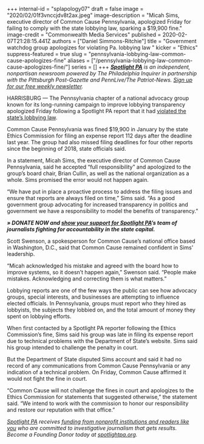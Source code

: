 +++
internal-id = "splapology07"
draft = false
image = "2020/02/01f3vnccjdv8t2ax.jpeg"
image-description = "Micah Sims, executive director of Common Cause Pennsylvania, apologized Friday for failing to comply with the state lobbying law, sparking a $19,900 fine."
image-credit = "Commonwealth Media Services"
published = 2020-02-07T21:28:15.441Z
authors = ["Daniel Simmons-Ritchie"]
title = "Government watchdog group apologizes for violating Pa. lobbying law  "
kicker = "Ethics"
suppress-featured = true
slug = "pennsylvania-lobbying-law-common-cause-apologizes-fine"
aliases = ["/pennsylvania-lobbying-law-common-cause-apologizes-fine/"]
series = []
+++
<a href="https://www.spotlightpa.org/"><i><b>Spotlight PA</b></i></a><i> is an independent, nonpartisan newsroom powered by The Philadelphia Inquirer in partnership with the Pittsburgh Post-Gazette and PennLive/The Patriot-News. </i><a href="https://www.spotlightpa.org/" target=_blank><i>Sign up for our free weekly newsletter</i></a><i>.</i>

HARRISBURG — The Pennsylvania chapter of a national advocacy group known for its long-running campaign to improve lobbying transparency apologized Friday following a Spotlight PA report that it had [violated the state’s lobbying law](https://www.spotlightpa.org/news/2020/02/pennsylvania-lobbying-law-ethics-commission-fine-common-cause/ "https\://www.spotlightpa.org/news/2020/02/pennsylvania-lobbying-law-ethics-commission-fine-common-cause/").

Common Cause Pennsylvania was fined $19,900 in January by the state Ethics Commission for filing an expense report 112 days after the deadline last year. The group had also missed filing deadlines for four other reports since the beginning of 2018, state officials said.

In a statement, Micah Sims, the executive director of Common Cause Pennsylvania, said he accepted “full responsibility” and apologized to the group’s board chair, Brian Cullin, as well as the national organization as a whole. Sims promised the error would not happen again.

“We have put in place a proactive process to address the filing issues and ensure that reports are always filed on time,” Sims said. “As a good government group advocating for increased transparency in politics and government we have a responsibility to model the benefits of transparency.”

***» DONATE NOW and [show your support for Spotlight PA](https://www.spotlightpa.org/donate)’s team of journalists fighting for accountability in the state capital.***

Scott Swenson, a spokesperson for Common Cause’s national office based in Washington, D.C., said that Common Cause remained confident in Sims' leadership.

“Micah acknowledged his mistake and agreed with the board how to improve systems, so it doesn’t happen again,” Swenson said. “People make mistakes. Acknowledging and correcting them is what matters.”

<script src="https://www.spotlightpa.org/embed.js" async></script><div data-spl-embed-version="1" data-spl-src="https://www.spotlightpa.org/embeds/newsletter/"></div>

Lobbying reports are one of the few ways the public can see how advocacy groups, special interests, and businesses are attempting to influence elected officials. In Pennsylvania, groups must report who they hired as lobbyists, the subjects they lobbied on, and the total amount of money they spent on lobbying efforts.

When first contacted by a Spotlight PA reporter following the Ethics Commission’s fine, Sims said his group was late in filing its expense report due to technical problems with the Department of State’s website. Sims said his group intended to challenge the penalty in court.

But the Department of State disputed Sims account and said it had no record of any communications from Common Cause Pennsylvania or any indication of a technical problem. On Friday, Common Cause affirmed it would not fight the fine in court.

“Common Cause will not challenge the fines in court and apologizes to the Ethics Commission for statements that suggested otherwise,” the statement said. “We intend to work with the commission to honor our responsibility and restore our reputation with that office.”

<script src="https://www.spotlightpa.org/embed.js" async></script><div data-spl-embed-version="1" data-spl-src="https://www.spotlightpa.org/embeds/tips/?tip_text=Know%20something%20about%20Pennsylvania%20lobbyists%20that%20we%20%3Ci%3Eneed%3C%2Fi%3E%20to%20know%20about%3F%20%3Cb%3ETell%20us%20below.%3C%2Fb%3E"></div>

<a href="https://www.spotlightpa.org/"><i>Spotlight PA</i></a><i> receives </i><a href="https://www.spotlightpa.org/support"><i>funding from nonprofit institutions and readers like you</i></a><i> who are committed to investigative journalism that gets results. Become a Founding Donor today at </i><a href="https://www.spotlightpa.org/"><i>spotlightpa.org</i></a><i>.</i>
